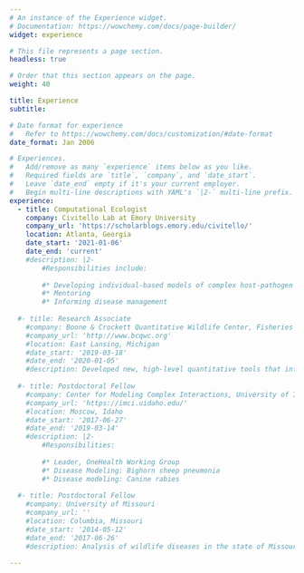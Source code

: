 ```yaml
---
# An instance of the Experience widget.
# Documentation: https://wowchemy.com/docs/page-builder/
widget: experience

# This file represents a page section.
headless: true

# Order that this section appears on the page.
weight: 40

title: Experience
subtitle:

# Date format for experience
#   Refer to https://wowchemy.com/docs/customization/#date-format
date_format: Jan 2006

# Experiences.
#   Add/remove as many `experience` items below as you like.
#   Required fields are `title`, `company`, and `date_start`.
#   Leave `date_end` empty if it's your current employer.
#   Begin multi-line descriptions with YAML's `|2-` multi-line prefix.
experience:
  - title: Computational Ecologist
    company: Civitello Lab at Emory University
    company_url: 'https://scholarblogs.emory.edu/civitello/'
    location: Atlanta, Georgia
    date_start: '2021-01-06'
    date_end: 'current'
    #description: |2-
        #Responsibilities include:
        
        #* Developing individual-based models of complex host-pathogen systems
        #* Mentoring
        #* Informing disease management
        
  #- title: Research Associate
    #company: Boone & Crockett Quantitative Wildlife Center, Fisheries & Wildlife, Michigan State University
    #company_url: 'http://www.bcqwc.org'
    #location: East Lansing, Michigan
    #date_start: '2019-03-18'
    #date_end: '2020-01-05'
    #description: Developed new, high-level quantitative tools that informed wildlife disease management in Michigan and elsewhere. Specific focus was on chronic wasting disease  #(CWD), an emerging disease of white-tailed deer. E.g.  https://rpubs.com/anyadoc/OvCWD_APR 
    
  #- title: Postdoctoral Fellow
    #company: Center for Modeling Complex Interactions, University of Idaho
    #company_url: 'https://imci.uidaho.edu/'
    #location: Moscow, Idaho
    #date_start: '2017-06-27'
    #date_end: '2019-03-14'
    #description: |2-
        #Responsibilities:
        
        #* Leader, OneHealth Working Group
        #* Disease Modeling: Bighorn sheep pneumonia
        #* Disease modeling: Canine rabies
    
  #- title: Postdoctoral Fellow
    #company: University of Missouri
    #company_url: ''
    #location: Columbia, Missouri
    #date_start: '2014-05-12'
    #date_end: '2017-06-26'
    #description: Analysis of wildlife diseases in the state of Missouri. Specific focus on CWD in white-tailed deer. Developed a model-based framework to support                #surveillance and management of CWD.
    
---
```

